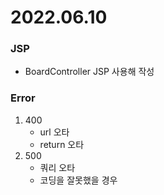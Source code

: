 # 2022.06.10

### JSP
- BoardController JSP 사용해 작성


### Error
1. 400
    - url 오타
    - return 오타
2. 500
    - 쿼리 오타
    - 코딩을 잘못했을 경우